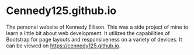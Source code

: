 # Cennedy125.github.io
The personal website of Kennedy Ellison.
This was a side project of mine to learn a little bit about web development. It utilizes the capabilities of Bootstrap for page layouts and responsiveness on a variety of devices. It can be viewed on https://cennedy125.github.io.
